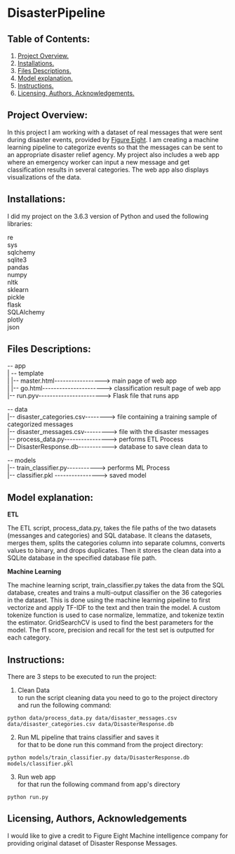 # DisasterPipeline


## Table of Contents:
1. [ Project Overview.](#prov)
2. [Installations.](#instal)
3. [Files Descriptions.](#fd)
4. [Model explanation.](#me)
5. [Instructions.](#instr)
6. [Licensing, Authors, Acknowledgements.](#li)


<a name="prov"></a>
## Project Overview:

In this project I am working with a dataset of real messages that were sent during disaster events, provided by [Figure Eight](https://www.figure-eight.com).
I am creating a machine learning pipeline to categorize events so that the messages can be sent to an appropriate disaster relief agency.
My project also includes a web app where an emergency worker can input a new message and get classification results in several categories.
The web app also displays visualizations of the data. 


<a name="instal"></a>
## Installations:

I did my project on the 3.6.3  version of Python and used the following libraries:

re<br />
sys<br />
sqlchemy<br />
sqlite3<br />
pandas<br />
numpy<br />
nltk<br />
sklearn<br />
pickle<br />
flask<br />
SQLAlchemy<br />
plotly<br />
json<br />


<a name="fd"></a>
## Files Descriptions:

-- app<br />
| -- template<br />
| |-- master.html-----------------> main page of web app<br />
| |-- go.html----------------------> classification result page of web app<br />
|--  run.pyv-----------------------> Flask file that runs app<br />

-- data<br />
|-- disaster_categories.csv--------> file containing a training sample of categorized messages<br />
|-- disaster_messages.csv---------> file with the disaster messages<br />
|-- process_data.py----------------> performs ETL Process<br />
|-- DisasterResponse.db-----------> database to save clean data to<br />

-- models<br />
|-- train_classifier.py-----------> performs ML Process<br />
|-- classifier.pkl ----------------> saved model<br />


<a name="me"></a>
## Model explanation:

**ETL**

The ETL script, process_data.py, takes the file paths of the two datasets (messanges and categories) and SQL database.
It cleans the datasets, merges them, splits the categories column into separate columns, converts values to binary, and drops duplicates.
Then it stores the clean data into a SQLite database in the specified database file path.

**Machine Learning**

The machine learning script, train_classifier.py takes the data from the SQL database, creates and trains a multi-output classifier on the 36 categories in the dataset.
This is done using the machine learning pipeline to first vectorize and apply TF-IDF to the text and then train the model.
A custom tokenize function is used to case normalize, lemmatize, and tokenize textin the estimator.
GridSearchCV is used to find the best parameters for the model. 
The f1 score, precision and recall for the test set is outputted for each category.

<a name="instr"></a>
## Instructions:

There are 3 steps to be executed to run the project:

1. Clean Data<br />
to run the script cleaning data you need to go to the project directory and run the following command:
```
python data/process_data.py data/disaster_messages.csv data/disaster_categories.csv data/DisasterResponse.db
```
2. Run ML pipeline that trains classifier and saves it<br />
for that to be done run this command from the project directory:
```
python models/train_classifier.py data/DisasterResponse.db models/classifier.pkl
```
3. Run web app<br />
for that run the following command from app's directory
```
python run.py
```
<a name="li"></a>
## Licensing, Authors, Acknowledgements

I would like to give a credit to Figure Eight Machine intelligence company for providing original dataset of Disaster Response Messages.
